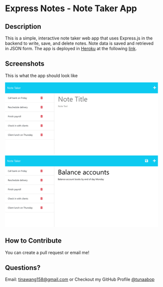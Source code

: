 # Express Notes - Note Taker App

## Description

This is a simple, interactive note taker web app that uses Express.js in the backend to write, save, and delete notes. Note data is saved and retrieved in JSON form. The app is deployed in [Heroku](https://www.heroku.com/) at the following [link](https://express-notes-1.herokuapp.com/). 

## Screenshots

This is what the app should look like

![Deployed App Screenshot 1](./screenshots/ss1.png)
![Deployed App Screenshot 2](./screenshots/ss2.png)
## How to Contribute <a name="contribute"/>

You can create a pull request or email me! 
  
## Questions? <a name="questions"/>

Email: tinawang158@gmail.com or
Checkout my GitHub Profile [@tunaabop](https://github.com/tunaabop)
